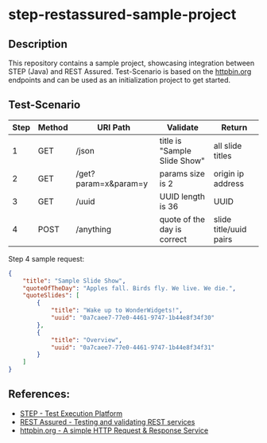# step-restassured-sample-project

## Description
This repository contains a sample project, showcasing integration between STEP (Java) and REST Assured.
Test-Scenario is based on the [httpbin.org](http://httpbin.org) endpoints and can be used as an initialization project to get started.

## Test-Scenario

Step | Method | URI Path             | Validate                      | Return 
---- | ------ | -------------------- | ----------------------------- | ----------------------
1    | GET    | /json                | title is "Sample Slide Show"  | all slide titles
2    | GET    | /get?param=x&param=y | params size is 2              | origin ip address
3    | GET    | /uuid                | UUID length is 36             | UUID
4    | POST   | /anything            | quote of the day is correct   | slide title/uuid pairs


Step 4 sample request:
 
```json
{
    "title": "Sample Slide Show",
    "quoteOfTheDay": "Apples fall. Birds fly. We live. We die.",
    "quoteSlides": [
        {
            "title": "Wake up to WonderWidgets!",
            "uuid": "0a7caee7-77e0-4461-9747-1b44e8f34f30"
        },
        {
            "title": "Overview",
            "uuid": "0a7caee7-77e0-4461-9747-1b44e8f34f31"
        }
    ]
}
```

## References:
* [STEP - Test Execution Platform](https://step.exense.ch/)
* [REST Assured - Testing and validating REST services](http://rest-assured.io/)
* [httpbin.org - A simple HTTP Request & Response Service](http://httpbin.org)
